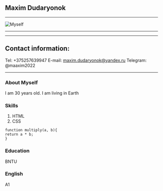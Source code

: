 ## **Maxim Dudaryonok**
___
![Myself](../img/myself2.jpg)











______
 ***
## Contact information:
Tel: +375257639947
E-mail: maxim.dudaryonok@yandex.ru
Telegram: @maaxim2022
***
### **About Myself**
 I am 30 years old. I am living in Earth

### **Skills**
1. HTML
2. CSS

```
function multiply(a, b){
return a * b;
}
```

### **Education**
 BNTU

### **English**
A1
